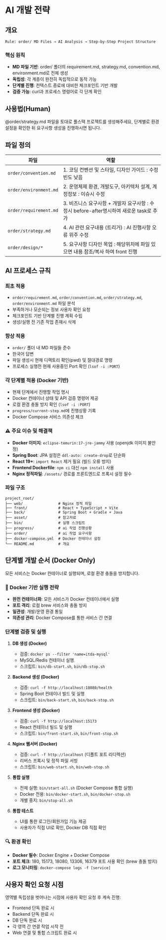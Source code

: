 
# AI 개발 전략

## 개요

```
Rule: order/ MD Files → AI Analysis → Step-by-Step Project Structure
```

### 핵심 원칙
- **MD 파일 기반**: order/ 폴더의 requirement.md, strategy.md, convention.md, environment.md로 전체 생성
- **독립성**: 각 계층이 완전히 독립적으로 동작 가능
- **단계별 진행**: 컨텍스트 종료에 대비한 체크포인트 기반 개발
- **검증 가능**: curl과 프로세스 명령어로 각 단계 확인

## 사용법(Human)
@order/strategy.md 파일을 토대로 풀스택 프로젝트를 생성해주세요, 단계별로 환경설정을 확인한 뒤 요구사항 생성을 진행하시면 됩니다.

## 파일 정의

| 파일 | 역할 |
|------|------|
| `order/convention.md` | 1. 코딩 컨벤션 및 스타일, 디자인 가이드 : 수정빈도 낮음 |
| `order/environment.md` | 2. 운영체제 환경, 개발도구, 아키텍처 설계, 계정정보 : 이슈시 수정 |
| `order/requirement.md` | 3. 비즈니스 요구사항 + 개발자 요구사항 : 수정시 before-after명시하여 새로운 task로 추가 |
| `order/strategy.md` | 4. AI 관련 요구내용 (트리거) : AI 진행사항 오류 위주 수정 |
| `order/design/*` | 5. 요구사항 디자인 목업 : 해당위치에 파일 있으면 내용 참조/복사 하여 front 진행 |


## AI 프로세스 규칙

### 최초 적용
- `order/requirement.md`, `order/convention.md`, `order/strategy.md`, `order/environment.md` 파일 분석
- 부족하거나 모순되는 정보 사용자 확인 요청
- 체크포인트 기반 단계별 진행 계획 수립
- 생성/실행 전 기존 작업 존재시 삭제

### 항상 적용
- `order/` 폴더 내 MD 파일들 준수
- 한국어 답변
- 파일 생성시 현재 디렉토리 확인(pwd) 및 절대경로 명령
- 프로세스 실행전 현재 사용중인 Port 확인 (`lsof -i :PORT`)

### 각 단계별 적용 (Docker 기반)
- 현재 단계에서 진행할 작업 명시
- Docker 컨테이너 상태 및 API 검증 명령어 제공
- 로컬 환경 충돌 방지 확인 (`lsof -i :PORT`)
- `progress/current-step.md`에 진행상황 기록
- Docker Compose 서비스 의존성 체크

### ⚠️ 주요 이슈 및 해결책
- **Docker 이미지**: `eclipse-temurin:17-jre-jammy` 사용 (openjdk 이미지 불안정)
- **Spring Boot**: JPA 설정은 `ddl-auto: create-drop`로 단순화
- **React 19+**: `import React` 제거 필요 (빌드 오류 방지)
- **Frontend Dockerfile**: `npm ci` 대신 `npm install` 사용
- **Nginx 정적파일**: `/assets/` 경로를 프론트엔드로 프록시 설정 필수

### 파일 구조
```
project_root/
├── web/                # Nginx 정적 파일
├── front/              # React + TypeScript + Vite
├── back/               # Spring Boot + Gradle + Java
├── asset/              # 참고자료
├── bin/                # 실행 스크립트
├── progress/           # ai 작업 진행상황
├── order/              # ai 작업 요구사항
├── docker-compose.yml  # Docker 컨테이너 설정
└── README.md           # 개요
```

## 단계별 개발 순서 (Docker Only)
모든 서비스는 Docker 컨테이너로 실행되며, 로컬 환경 충돌을 방지합니다.

### 🐳 Docker 기반 실행 전략
- **완전 컨테이너화**: 모든 서비스가 Docker 컨테이너에서 실행
- **포트 격리**: 로컬 brew 서비스와 충돌 방지
- **일관성**: 개발/운영 환경 통일
- **의존성 관리**: Docker Compose를 통한 서비스 간 연결

### 단계별 검증 및 실행

1. **DB 생성 (Docker)**
   - 검증: `docker ps --filter 'name=itda-mysql'`
   - MySQL/Redis 컨테이너 실행
   - 스크립트: `bin/db-start.sh`, `bin/db-stop.sh`

2. **Backend 생성 (Docker)**
   - 검증: `curl -f http://localhost:18080/health`
   - Spring Boot 컨테이너 빌드 및 실행
   - 스크립트: `bin/back-start.sh`, `bin/back-stop.sh`

3. **Frontend 생성 (Docker)**
   - 검증: `curl -f http://localhost:15173`
   - React 컨테이너 빌드 및 실행
   - 스크립트: `bin/front-start.sh`, `bin/front-stop.sh`

4. **Nginx 웹서버 (Docker)**
   - 검증: `curl -f http://localhost` (디폴트 포트 리디렉션)
   - 리버스 프록시 및 정적 파일 서빙
   - 스크립트: `bin/web-start.sh`, `bin/web-stop.sh`

5. **통합 실행**
   - 전체 실행: `bin/start-all.sh` (Docker Compose 통합 실행)
   - Docker 전용: `bin/docker-start.sh`, `bin/docker-stop.sh`
   - 개별 중지: `bin/stop-all.sh`

6. **통합 테스트**
   - UI를 통한 로그인/회원가입 기능 제공
   - 사용자가 직접 UI로 확인, Docker DB 직접 확인

### 🔍 환경 확인
- **Docker 필수**: Docker Engine + Docker Compose
- **포트 체크**: 180, 15173, 18080, 13306, 16379 포트 사용 확인 (brew 충돌 방지)
- **로그 모니터링**: `docker-compose logs -f [service]`

## 사용자 확인 요청 시점
영역별 독립성을 벗어나는 시점에 사용자 확인 요청 후 계속 진행:
- Frontend 단독 완료 시
- Backend 단독 완료 시
- DB 단독 완료 시
- 각 영역 간 연결 작업 시작 전
- Web 연결 및 통합 스크립트 완료 시
